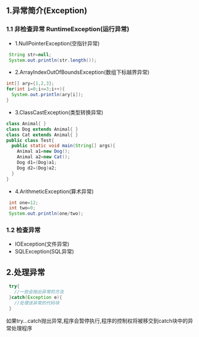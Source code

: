 ## 1.异常简介(Exception)
### 1.1 非检查异常 RuntimeException(运行异常)
- 1.NullPointerException(空指针异常)
```Java
 String str=null;
 System.out.println(str.length());
```
- 2.ArrayIndexOutOfBoundsException(数组下标越界异常)
```Java
int[] ary={1,2,3};
for(int i=0;i<=3;i++){
  System.out.println(ary[i]);
}
```
- 3.ClassCastException(类型转换异常)
```Java
class Animal{ }
class Dog extends Animal{ }
class Cat extends Animal{ }
public class Test{
  public static void main(String[] args){
    Animal a1=new Dog();
    Animal a2=new Cat();
    Dog d1=(Dog)a1;
    Dog d2=(Dog)a2;
  }
}
```
- 4.ArithmeticException(算术异常)
```Java
 int one=12;
 int two=0;
 System.out.println(one/two);
```
### 1.2 检查异常
- IOException(文件异常)
- SQLException(SQL异常)

## 2.处理异常
```Java
 try{
   //一些会抛出异常的方法
 }catch(Exception e){
   //处理该异常的代码块
 }
 ```
 如果try...catch抛出异常,程序会暂停执行,程序的控制权将被移交到catch块中的异常处理程序
